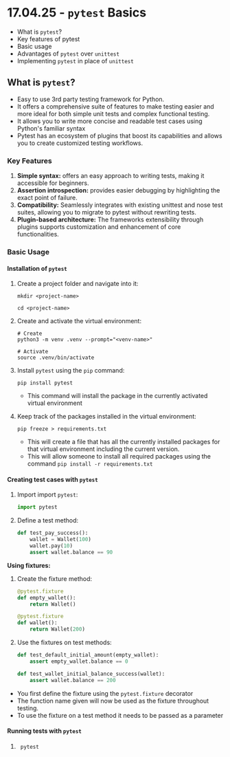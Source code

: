 # 17.04.25 - `pytest` Basics

- What is `pytest`?
- Key features of pytest
- Basic usage
- Advantages of `pytest` over `unittest`
- Implementing `pytest` in place of `unittest`

## What is `pytest`?

- Easy to use 3rd party testing framework for Python.
- It offers a comprehensive suite of features to make testing easier and more ideal for both simple unit tests and complex functional testing.
- It allows you to write more concise and readable test cases using Python's familiar syntax
- Pytest has an ecosystem of plugins that boost its capabilities and allows you to create customized testing workflows.

### Key Features

1. **Simple syntax:** offers an easy approach to writing tests, making it accessible for beginners.
2. **Assertion introspection:** provides easier debugging by highlighting the exact point of failure.
3. **Compatibility:** Seamlessly integrates with existing unittest and nose test suites, allowing you to migrate to pytest without rewriting tests.
4. **Plugin-based architecture:** The frameworks extensibility through plugins supports customization and enhancement of core functionalities.

### Basic Usage

#### Installation of `pytest`

1. Create a project folder and navigate into it:

    ```shell
    mkdir <project-name>

    cd <project-name>
    ```

2. Create and activate the virtual environment:

    ```shell
    # Create
    python3 -m venv .venv --prompt="<venv-name>"

    # Activate
    source .venv/bin/activate
    ```

3. Install `pytest` using the `pip` command:

    ```shell
    pip install pytest
    ```

    - This command will install the package in the currently activated virtual environment

4. Keep track of the packages installed in the virtual environment:

    ```shell
    pip freeze > requirements.txt
    ```

    - This will create a file that has all the currently installed packages for that virtual environment including the current version.
    - This will allow someone to install all required packages using the command `pip install -r requirements.txt`

#### Creating test cases with `pytest`

1. Import import `pytest`:

    ```python
    import pytest
    ```

2. Define a test method:

    ```python
    def test_pay_success():
        wallet = Wallet(100)
        wallet.pay(10)
        assert wallet.balance == 90
    ```

**Using fixtures:**

1. Create the fixture method:

    ```python
    @pytest.fixture
    def empty_wallet():
        return Wallet()

    @pytest.fixture
    def wallet():
        return Wallet(200)
    ```

2. Use the fixtures on test methods:

    ```python
    def test_default_initial_amount(empty_wallet):
        assert empty_wallet.balance == 0

    def test_wallet_initial_balance_success(wallet):
        assert wallet.balance == 200
    ```

- You first define the fixture using the `pytest.fixture` decorator
- The function name given will now be used as the fixture throughout testing.
- To use the fixture on a test method it needs to be passed as a parameter

#### Running tests with `pytest`

1. ```shell
    pytest
    ```

